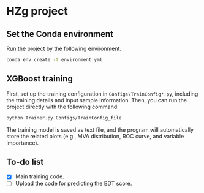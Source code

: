 # HZg project

## Set the Conda environment
Run the project by the following environment.
```bash
conda env create -f environment.yml
```

## XGBoost training
First, set up the training configuration in `Configs\TrainConfig*.py`, including the training details and input sample information. 
Then, you can run the project directly with the following command:

```bash
python Trainer.py Configs/TrainConfig_file
```
The training model is saved as text file, and the program will automatically store the related plots (e.g., MVA distribution, ROC curve, and variable importance).

## To-do list
- [X] Main training code.
- [ ] Upload the code for predicting the BDT score.
